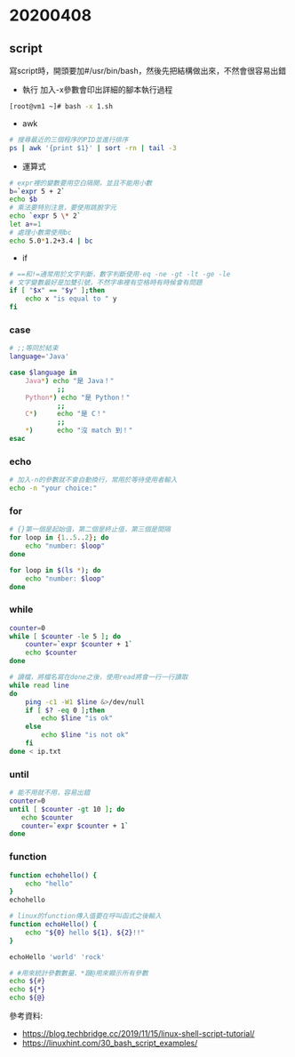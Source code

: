 # 20200408
## script

寫script時，開頭要加#/usr/bin/bash，然後先把結構做出來，不然會很容易出錯

- 執行
加入-x參數會印出詳細的腳本執行過程
```bash
[root@vm1 ~]# bash -x 1.sh
```

- awk
```sh
# 搜尋最近的三個程序的PID並進行排序
ps | awk '{print $1}' | sort -rn | tail -3
```

- 運算式
```sh
# expr裡的變數要用空白隔開，並且不能用小數
b=`expr 5 + 2`
echo $b
# 乘法要特別注意，要使用跳脫字元
echo `expr 5 \* 2` 
let a+=1
# 處理小數需使用bc
echo 5.0*1.2+3.4 | bc
```

- if
```sh
# ==和!=通常用於文字判斷，數字判斷使用-eq -ne -gt -lt -ge -le
# 文字變數最好是加雙引號，不然字串裡有空格時有時候會有問題
if [ "$x" == "$y" ];then
    echo x "is equal to " y
fi
```

### case
```sh
# ;;等同於結束
language='Java'

case $language in
    Java*) echo "是 Java！"
            ;;
    Python*) echo "是 Python！"
            ;;
    C*)     echo "是 C！"
            ;;
    *)      echo "沒 match 到！"
esac
```

### echo
```sh
# 加入-n的參數就不會自動換行，常用於等待使用者輸入
echo -n "your choice:"
```

### for
```sh
# {}第一個是起始值，第二個是終止值，第三個是間隔
for loop in {1..5..2}; do
    echo "number: $loop"
done

for loop in $(ls *); do
    echo "number: $loop"
done
```

### while
```sh
counter=0
while [ $counter -le 5 ]; do
    counter=`expr $counter + 1`
    echo $counter
done

# 讀檔，將檔名寫在done之後，使用read將會一行一行讀取
while read line
do
    ping -c1 -W1 $line &>/dev/null
    if [ $? -eq 0 ];then
        echo $line "is ok"
    else
        echo $line "is not ok"
    fi
done < ip.txt
```

### until
```sh
# 能不用就不用，容易出錯
counter=0
until [ $counter -gt 10 ]; do
   echo $counter
   counter=`expr $counter + 1`
done
```

### function
```sh
function echohello() {
    echo "hello"
}
echohello

# linux的function傳入值要在呼叫函式之後輸入
function echoHello() {
    echo "${0} hello ${1}, ${2}!!"
}

echoHello 'world' 'rock'

# #用來統計參數數量、*跟@用來顯示所有參數
echo ${#}
echo ${*}
echo ${@}
```


參考資料:
* https://blog.techbridge.cc/2019/11/15/linux-shell-script-tutorial/
* https://linuxhint.com/30_bash_script_examples/
